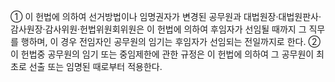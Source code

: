 ① 이 헌법에 의하여 선거방법이나 임명권자가 변경된 공무원과 대법원장·대법원판사·감사원장·감사위원·헌법위원회위원은 이 헌법에 의하여 후임자가 선임될 때까지 그 직무를 행하며, 이 경우 전임자인 공무원의 임기는 후임자가 선임되는 전일까지로 한다.
② 이 헌법중 공무원의 임기 또는 중임제한에 관한 규정은 이 헌법에 의하여 그 공무원이 최초로 선출 또는 임명된 때로부터 적용한다.
